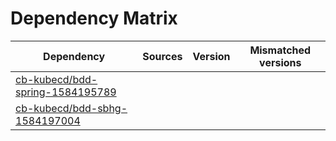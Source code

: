 # Dependency Matrix

Dependency | Sources | Version | Mismatched versions
---------- | ------- | ------- | -------------------
[cb-kubecd/bdd-spring-1584195789](https://github.com/cb-kubecd/bdd-spring-1584195789.git) |  | []() | 
[cb-kubecd/bdd-sbhg-1584197004](https://github.com/cb-kubecd/bdd-sbhg-1584197004.git) |  | []() | 
